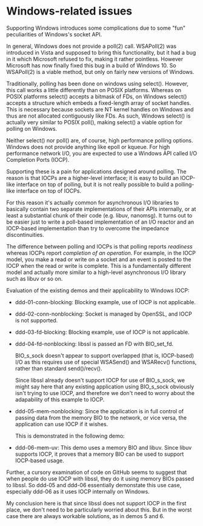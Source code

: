 Windows-related issues
======================

Supporting Windows introduces some complications due to some "fun" peculiarities
of Windows's socket API.

In general, Windows does not provide a poll(2) call. WSAPoll(2) was introduced
in Vista and supposed to bring this functionality, but it had a bug in it which
Microsoft refused to fix, making it rather pointless. However Microsoft has now
finally fixed this bug in a build of Windows 10. So WSAPoll(2) is a viable
method, but only on fairly new versions of Windows.

Traditionally, polling has been done on windows using select(). However, this
call works a little differently than on POSIX platforms. Whereas on POSIX
platforms select() accepts a bitmask of FDs, on Windows select() accepts a
structure which embeds a fixed-length array of socket handles. This is necessary
because sockets are NT kernel handles on Windows and thus are not allocated
contiguously like FDs. As such, Windows select() is actually very similar to
POSIX poll(), making select() a viable option for polling on Windows.

Neither select() nor poll() are, of course, high performance polling options.
Windows does not provide anything like epoll or kqueue. For high performance
network I/O, you are expected to use a Windows API called I/O Completion Ports
(IOCP).

Supporting these is a pain for applications designed around polling. The reason
is that IOCPs are a higher-level interface; it is easy to build an IOCP-like
interface on top of polling, but it is not really possible to build a
polling-like interface on top of IOCPs.

For this reason it's actually common for asynchronous I/O libraries to basically
contain two separate implementations of their APIs internally, or at least a
substantial chunk of their code (e.g. libuv, nanomsg). It turns out to be easier
just to write a poll-based implementation of an I/O reactor and an IOCP-based
implementation than try to overcome the impedance discontinuities.

The difference between polling and IOCPs is that polling reports *readiness*
whereas IOCPs report *completion of an operation*. For example, in the IOCP
model, you make a read or write on a socket and an event is posted to the IOCP
when the read or write is complete. This is a fundamentally different model and
actually more similar to a high-level asynchronous I/O library such as libuv or
so on.

Evaluation of the existing demos and their applicability to Windows IOCP:

- ddd-01-conn-blocking: Blocking example, use of IOCP is not applicable.

- ddd-02-conn-nonblocking: Socket is managed by OpenSSL, and IOCP is not
  supported.

- ddd-03-fd-blocking: Blocking example, use of IOCP is not applicable.

- ddd-04-fd-nonblocking: libssl is passed an FD with BIO_set_fd.

  BIO_s_sock doesn't appear to support overlapped (that is, IOCP-based) I/O
  as this requires use of special WSASend() and WSARecv() functions, rather
  than standard send()/recv().

  Since libssl already doesn't support IOCP for use of BIO_s_sock,
  we might say here that any existing application using BIO_s_sock
  obviously isn't trying to use IOCP, and therefore we don't need to
  worry about the adapability of this example to IOCP.

- ddd-05-mem-nonblocking: Since the application is in full control of passing
  data from the memory BIO to the network, or vice versa, the application
  can use IOCP if it wishes.

  This is demonstrated in the following demo:

- ddd-06-mem-uv: This demo uses a memory BIO and libuv. Since libuv supports
  IOCP, it proves that a memory BIO can be used to support IOCP-based usage.

Further, a cursory examination of code on GitHub seems to suggest that when
people do use IOCP with libssl, they do it using memory BIOs passed to libssl.
So ddd-05 and ddd-06 essentially demonstate this use case, especially ddd-06 as
it uses IOCP internally on Windows.

My conclusion here is that since libssl does not support IOCP in the first
place, we don't need to be particularly worried about this. But in the worst
case there are always workable solutions, as in demos 5 and 6.
